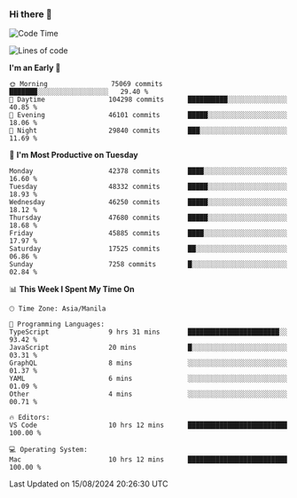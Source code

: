 ### Hi there 👋

<!--START_SECTION:waka-->
![Code Time](http://img.shields.io/badge/Code%20Time-5%2C449%20hrs%2056%20mins-blue)

![Lines of code](https://img.shields.io/badge/From%20Hello%20World%20I%27ve%20Written-116.2%20million%20lines%20of%20code-blue)

**I'm an Early 🐤** 

```text
🌞 Morning                75069 commits       ███████░░░░░░░░░░░░░░░░░░   29.40 % 
🌆 Daytime                104298 commits      ██████████░░░░░░░░░░░░░░░   40.85 % 
🌃 Evening                46101 commits       █████░░░░░░░░░░░░░░░░░░░░   18.06 % 
🌙 Night                  29840 commits       ███░░░░░░░░░░░░░░░░░░░░░░   11.69 % 
```
📅 **I'm Most Productive on Tuesday** 

```text
Monday                   42378 commits       ████░░░░░░░░░░░░░░░░░░░░░   16.60 % 
Tuesday                  48332 commits       █████░░░░░░░░░░░░░░░░░░░░   18.93 % 
Wednesday                46250 commits       █████░░░░░░░░░░░░░░░░░░░░   18.12 % 
Thursday                 47680 commits       █████░░░░░░░░░░░░░░░░░░░░   18.68 % 
Friday                   45885 commits       ████░░░░░░░░░░░░░░░░░░░░░   17.97 % 
Saturday                 17525 commits       ██░░░░░░░░░░░░░░░░░░░░░░░   06.86 % 
Sunday                   7258 commits        █░░░░░░░░░░░░░░░░░░░░░░░░   02.84 % 
```


📊 **This Week I Spent My Time On** 

```text
🕑︎ Time Zone: Asia/Manila

💬 Programming Languages: 
TypeScript               9 hrs 31 mins       ███████████████████████░░   93.42 % 
JavaScript               20 mins             █░░░░░░░░░░░░░░░░░░░░░░░░   03.31 % 
GraphQL                  8 mins              ░░░░░░░░░░░░░░░░░░░░░░░░░   01.37 % 
YAML                     6 mins              ░░░░░░░░░░░░░░░░░░░░░░░░░   01.09 % 
Other                    4 mins              ░░░░░░░░░░░░░░░░░░░░░░░░░   00.71 % 

🔥 Editors: 
VS Code                  10 hrs 12 mins      █████████████████████████   100.00 % 

💻 Operating System: 
Mac                      10 hrs 12 mins      █████████████████████████   100.00 % 
```


 Last Updated on 15/08/2024 20:26:30 UTC
<!--END_SECTION:waka-->


<!--
**rad182/rad182** is a ✨ _special_ ✨ repository because its `README.md` (this file) appears on your GitHub profile.

Here are some ideas to get you started:

- 🔭 I’m currently working on ...
- 🌱 I’m currently learning ...
- 👯 I’m looking to collaborate on ...
- 🤔 I’m looking for help with ...
- 💬 Ask me about ...
- 📫 How to reach me: ...
- 😄 Pronouns: ...
- ⚡ Fun fact: ...
-->
